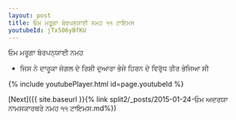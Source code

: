 ```yaml
---
layout: post
title: ਓਮ ਮਰੂਗਾ ਬੰਰਪਨ੍ਯਾਈ ਨਮਹ ੧੧ ਟਾਇਮਸ
youtubeId: jTx506yBfKU
---
```

 
 
 ਓਮ ਮਰੂਗਾ ਬੰਰਪਨ੍ਯਾਈ ਨਮਹ  
 
 -  ਜਿਸ ਨੇ ਦਾਰੂਕਾ ਜੰਗਲ ਦੇ ਰਿਸ਼ੀ ਦੁਆਰਾ ਭੇਜੇ ਹਿਰਨ ਦੇ ਵਿਰੁੱਧ ਤੀਰ ਭੇਜਿਆ ਸੀ 
 
  
 
  
 
 
 
 
 
 


{% include youtubePlayer.html id=page.youtubeId %}
 
[Next]({{ site.baseurl }}{% link  split2/_posts/2015-01-24-ਓਮ ਅਦਰਯਾ ਨਾਮਸਕਾਰਥਰੇ ਨਮਹ ੧੧ ਟਾਇਮਸ.md%})
 
